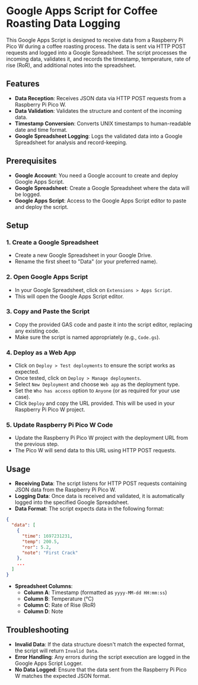 # Google Apps Script for Coffee Roasting Data Logging

This Google Apps Script is designed to receive data from a Raspberry Pi Pico W during a coffee roasting process. The data is sent via HTTP POST requests and logged into a Google Spreadsheet. The script processes the incoming data, validates it, and records the timestamp, temperature, rate of rise (RoR), and additional notes into the spreadsheet.

## Features

- **Data Reception**: Receives JSON data via HTTP POST requests from a Raspberry Pi Pico W.
- **Data Validation**: Validates the structure and content of the incoming data.
- **Timestamp Conversion**: Converts UNIX timestamps to human-readable date and time format.
- **Google Spreadsheet Logging**: Logs the validated data into a Google Spreadsheet for analysis and record-keeping.

## Prerequisites

- **Google Account**: You need a Google account to create and deploy Google Apps Script.
- **Google Spreadsheet**: Create a Google Spreadsheet where the data will be logged.
- **Google Apps Script**: Access to the Google Apps Script editor to paste and deploy the script.

## Setup

### 1. Create a Google Spreadsheet

- Create a new Google Spreadsheet in your Google Drive.
- Rename the first sheet to "Data" (or your preferred name).

### 2. Open Google Apps Script

- In your Google Spreadsheet, click on `Extensions > Apps Script`.
- This will open the Google Apps Script editor.

### 3. Copy and Paste the Script

- Copy the provided GAS code and paste it into the script editor, replacing any existing code.
- Make sure the script is named appropriately (e.g., `Code.gs`).

### 4. Deploy as a Web App

- Click on `Deploy > Test deployments` to ensure the script works as expected.
- Once tested, click on `Deploy > Manage deployments`.
- Select `New Deployment` and choose `Web app` as the deployment type.
- Set the `Who has access` option to `Anyone` (or as required for your use case).
- Click `Deploy` and copy the URL provided. This will be used in your Raspberry Pi Pico W project.

### 5. Update Raspberry Pi Pico W Code

- Update the Raspberry Pi Pico W project with the deployment URL from the previous step.
- The Pico W will send data to this URL using HTTP POST requests.

## Usage

- **Receiving Data**: The script listens for HTTP POST requests containing JSON data from the Raspberry Pi Pico W.
- **Logging Data**: Once data is received and validated, it is automatically logged into the specified Google Spreadsheet.
- **Data Format**: The script expects data in the following format:

```json
{
  "data": [
    {
      "time": 1697231231,
      "temp": 200.5,
      "ror": 5.2,
      "note": "First Crack"
    },
    ...
  ]
}
```

- **Spreadsheet Columns**:
  - **Column A**: Timestamp (formatted as `yyyy-MM-dd HH:mm:ss`)
  - **Column B**: Temperature (°C)
  - **Column C**: Rate of Rise (RoR)
  - **Column D**: Note

## Troubleshooting

- **Invalid Data**: If the data structure doesn't match the expected format, the script will return `Invalid Data`.
- **Error Handling**: Any errors during the script execution are logged in the Google Apps Script Logger.
- **No Data Logged**: Ensure that the data sent from the Raspberry Pi Pico W matches the expected JSON format.
